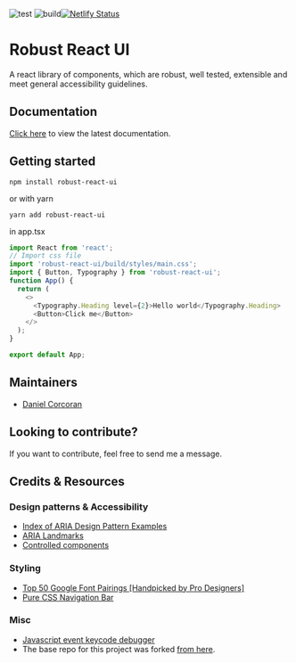 ![test](https://github.com/danielc92/dc-react-ui/actions/workflows/test.yml/badge.svg) ![build](https://github.com/danielc92/dc-react-ui/actions/workflows/build.yml/badge.svg)[![Netlify Status](https://api.netlify.com/api/v1/badges/32cdd572-cbba-4297-865d-9045926cd729/deploy-status)](https://app.netlify.com/sites/robust-react-ui/deploys)

# Robust React UI

A react library of components, which are robust, well tested, extensible and meet general accessibility guidelines.

## Documentation

[Click here](https://robust-react-ui.netlify.app/) to view the latest documentation.

## Getting started

`npm install robust-react-ui`

or with yarn

`yarn add robust-react-ui`

in app.tsx

```js
import React from 'react';
// Import css file
import 'robust-react-ui/build/styles/main.css';
import { Button, Typography } from 'robust-react-ui';
function App() {
  return (
    <>
      <Typography.Heading level={2}>Hello world</Typography.Heading>
      <Button>Click me</Button>
    </>
  );
}

export default App;
```

## Maintainers

- [Daniel Corcoran](https://github.com/danielc92)

## Looking to contribute?

If you want to contribute, feel free to send me a message.

## Credits & Resources

### Design patterns & Accessibility

- [Index of ARIA Design Pattern Examples](https://www.w3.org/TR/wai-aria-practices/examples/)
- [ARIA Landmarks](https://www.w3.org/TR/wai-aria-practices/examples/landmarks/index.html)
- [Controlled components](https://reactjs.org/docs/forms.html#controlled-components)

### Styling

- [Top 50 Google Font Pairings [Handpicked by Pro Designers]](https://www.pagecloud.com/blog/best-google-fonts-pairings)
- [Pure CSS Navigation Bar](https://codepen.io/drweb/pen/VwYNjxG)

### Misc

- [Javascript event keycode debugger](https://keycode.info/)
- The base repo for this project was forked [from here](https://blog.harveydelaney.com/creating-your-own-react-component-library/).

